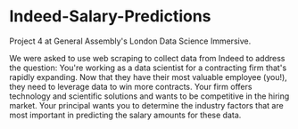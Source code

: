 # Indeed-Salary-Predictions

Project 4 at General Assembly's London Data Science Immersive.  

We were asked to use web scraping to collect data from Indeed to address the question: You're working as a data scientist for a contracting firm that's rapidly expanding. Now that they have their most valuable employee (you!), they need to leverage data to win more contracts. Your firm offers technology and scientific solutions and wants to be competitive in the hiring market. Your principal wants you to determine the industry factors that are most important in predicting the salary amounts for these data.
